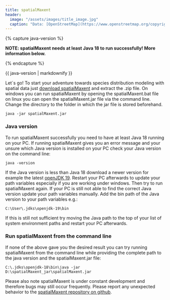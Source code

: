 ```yaml
---
title: spatialMaxent
header:
  image: "/assets/images/title_image.jpg"
  caption: "Data: [OpenStreetMap](https://www.openstreetmap.org/copyright) & [Elith et al. 2020](https://doi.org/10.17161/bi.v15i2.13384)"
---
```


{% capture java-version %}

**NOTE: spatialMaxent needs at least Java 18 to run successfully! More information below.**

{% endcapture %}
<div class="notice--success">
  {{ java-version | markdownify }}
</div> 

Let´s go! To start your adventure towards species distribution modeling with spatial data just [download spatialMaxent]( https://github.com/envima/spatialMaxent/raw/main/out/artifacts/spatialMaxent_jar.zip) and extract the .zip file. On windows you can run spatialMaxent by opening the spatialMaxent.bat file on linux you can open the spatialMaxent.jar file via the command line. Change the directory to the folder in which the jar file is stored beforehand.
```console
java -jar spatialMaxent.jar
```

### Java version
To run spatialMaxent successfully you need to have at least Java 18 running on your PC. If running spatialMaxent gives you an error message and your unsure which Java version is installed on your PC check your Java version on the command line:
```console
java -version
```
If the Java version is less than Java 18 download a newer version for example the latest [openJDK 19](https://jdk.java.net/19/). Restart your PC afterwards to update your path variables especially if you are working under windows. Then try to run spatialMaxent again. If your PC is still not able to find the correct Java version update your path variables manually. Add the bin path of the Java version to your path variables e.g.:
```console
C:\User\.jdks\openjdk-19\bin
```
If this is still not sufficient try moving the Java path to the top of your list of system environment paths and restart your PC afterwards.

### Run spatialMaxent from the command line
If none of the above gave you the desired result you can try running spatialMaxent from the command line while providing the complete path to the java version and the spatialMaxent.jar file:

```console
C:\.jdks\openjdk-18\bin\java -jar D:\spatialMaxent_jar\spatialMaxent.jar 
```
Please also note spatialMaxent is under constant development and  therefore bugs may still occur frequently. Please report any unexpected behavior to the [spatialMaxent repository on github]( https://github.com/envima/spatialMaxent).
